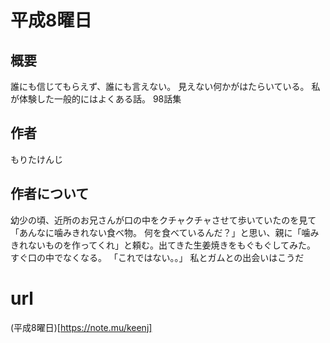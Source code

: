 # 平成8曜日

## 概要
誰にも信じてもらえず、誰にも言えない。 見えない何かがはたらいている。 私が体験した一般的にはよくある話。 98話集

## 作者
もりたけんじ

## 作者について
幼少の頃、近所のお兄さんが口の中をクチャクチャさせて歩いていたのを見て「あんなに噛みきれない食べ物。
何を食べているんだ？」と思い、親に「噛みきれないものを作ってくれ」と頼む。出てきた生姜焼きをもぐもぐしてみた。
すぐ口の中でなくなる。
「これではない。。」
私とガムとの出会いはこうだ

# url

(平成8曜日)[https://note.mu/keenj]



